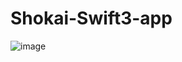 # Shokai-Swift3-app

![image](https://s3-ap-northeast-1.amazonaws.com/ngo275.asset/Gif/shokaiswift.gif)
